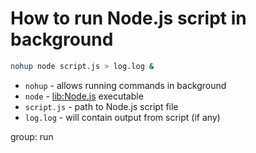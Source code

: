 # How to run Node.js script in background

```bash
nohup node script.js > log.log &
```

- `nohup` - allows running commands in background
- `node` - [lib:Node.js](/nodejs/how-to-install-latest-nodejs-version-on-ubuntu) executable
- `script.js` - path to Node.js script file
- `log.log` - will contain output from script (if any)

group: run


